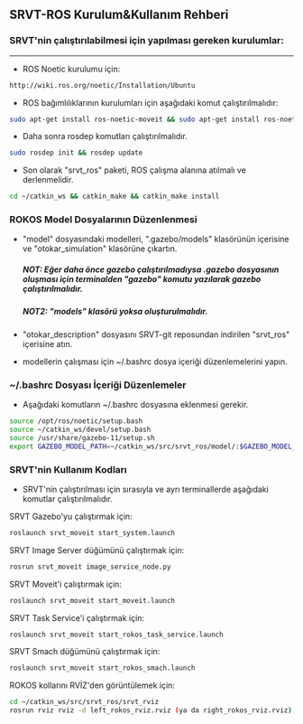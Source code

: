 
## SRVT-ROS Kurulum&Kullanım Rehberi ##

### SRVT'nin çalıştırılabilmesi için yapılması gereken kurulumlar:
------------------------------------------------------------------

- ROS Noetic kurulumu için: 

```bash
http://wiki.ros.org/noetic/Installation/Ubuntu
```

- ROS bağımlılıklarının kurulumları için aşağıdaki komut çalıştırılmalıdır:

```bash
sudo apt-get install ros-noetic-moveit && sudo apt-get install ros-noetic-controller-manager && sudo apt-get install ros-noetic-joint-trajectory-controller && sudo apt-get install ros-noetic-rqt-joint-trajectory-controller && sudo apt-get install ros-noetic-effort-controllers
```
- Daha sonra rosdep komutları çalıştırılmalıdır.

```bash
sudo rosdep init && rosdep update
```
- Son olarak "srvt_ros" paketi, ROS çalışma alanına atılmalı ve derlenmelidir.

```bash
cd ~/catkin_ws && catkin_make && catkin_make install
```

### ROKOS Model Dosyalarının Düzenlenmesi

- "model" dosyasındaki modelleri, ".gazebo/models" klasörünün içerisine ve "otokar_simulation" klasörüne çıkartın.

  ##### NOT: Eğer daha önce gazebo çalıştırılmadıysa .gazebo dosyasının oluşması için terminalden "gazebo" komutu yazılarak gazebo çalıştırılmalıdır.
  ##### NOT2: "models" klasörü yoksa oluşturulmalıdır.

- "otokar_description" dosyasını SRVT-git reposundan indirilen "srvt_ros" içerisine atın.

- modellerin çalışması için ~/.bashrc dosya içeriği düzenlemelerini yapın.

### ~/.bashrc Dosyası İçeriği Düzenlemeler ###

- Aşağıdaki komutların ~/.bashrc dosyasına eklenmesi gerekir.

```bash
source /opt/ros/noetic/setup.bash
source ~/catkin_ws/devel/setup.bash
source /usr/share/gazebo-11/setup.sh
export GAZEBO_MODEL_PATH=~/catkin_ws/src/srvt_ros/model/:$GAZEBO_MODEL_PATH
```

### SRVT'nin Kullanım Kodları
 
- SRVT'nin çalıştırılması için sırasıyla ve ayrı terminallerde aşağıdaki komutlar çalıştırılmalıdır.

SRVT Gazebo'yu çalıştırmak için:

```bash
roslaunch srvt_moveit start_system.launch
```

SRVT Image Server düğümünü çalıştırmak için:

```bash
rosrun srvt_moveit image_service_node.py
```

SRVT Moveit'i çalıştırmak için:

```bash
roslaunch srvt_moveit start_moveit.launch
```

SRVT Task Service'i çalıştırmak için:

```bash
roslaunch srvt_moveit start_rokos_task_service.launch
```

SRVT Smach düğümünü çalıştırmak için:

```bash	
roslaunch srvt_moveit start_rokos_smach.launch
```

ROKOS kollarını RVİZ'den görüntülemek için:

```bash	
cd ~/catkin_ws/src/srvt_ros/srvt_rviz
rosrun rviz rviz -d left_rokos_rviz.rviz (ya da right_rokos_rviz.rviz)
```

